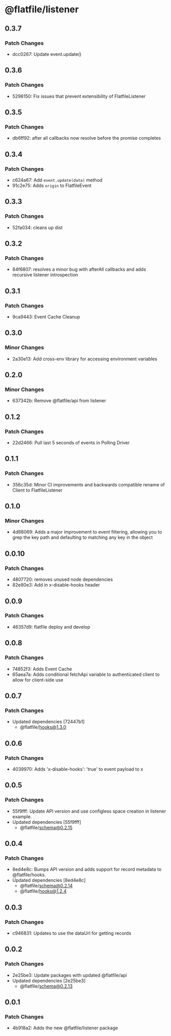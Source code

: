 # @flatfile/listener

## 0.3.7

### Patch Changes

- dcc0267: Update event.update()

## 0.3.6

### Patch Changes

- 5298150: Fix issues that prevent extensibility of FlatfileListener

## 0.3.5

### Patch Changes

- db6ff92: after all callbacks now resolve before the promise completes

## 0.3.4

### Patch Changes

- c624a67: Add `event.update(data)` method
- 91c2e75: Adds `origin` to FlatfileEvent

## 0.3.3

### Patch Changes

- 52fa034: cleans up dist

## 0.3.2

### Patch Changes

- 84f6807: resolves a minor bug with afterAll callbacks and adds recursive listener introspection

## 0.3.1

### Patch Changes

- 9ca9443: Event Cache Cleanup

## 0.3.0

### Minor Changes

- 2a30e13: Add cross-env library for accessing environment variables

## 0.2.0

### Minor Changes

- 637342b: Remove @flatfile/api from listener

## 0.1.2

### Patch Changes

- 22d2466: Pull last 5 seconds of events in Polling Driver

## 0.1.1

### Patch Changes

- 356c35d: Minor CI improvements and backwards compatible rename of Client to FlatfileListener

## 0.1.0

### Minor Changes

- 4d88069: Adds a major improvement to event filtering, allowing you to grep the key path and defaulting to matching any key in the object

## 0.0.10

### Patch Changes

- 4807720: removes unused node dependencies
- 82e80e3: Add in x-disable-hooks header

## 0.0.9

### Patch Changes

- 46357d9: flatfile deploy and develop

## 0.0.8

### Patch Changes

- 74852f3: Adds Event Cache
- 65aea7a: Adds conditional fetchApi variable to authenticated client to allow for client-side use

## 0.0.7

### Patch Changes

- Updated dependencies [72447b1]
  - @flatfile/hooks@1.3.0

## 0.0.6

### Patch Changes

- 4039970: Adds 'x-disable-hooks': 'true' to event payload to x

## 0.0.5

### Patch Changes

- 55f9fff: Update API version and use configless space creation in listener example.
- Updated dependencies [55f9fff]
  - @flatfile/schema@0.2.15

## 0.0.4

### Patch Changes

- 8ed4e8c: Bumps API version and adds support for record metadata to @flatfile/hooks.
- Updated dependencies [8ed4e8c]
  - @flatfile/schema@0.2.14
  - @flatfile/hooks@1.2.4

## 0.0.3

### Patch Changes

- c946831: Updates to use the dataUrl for getting records

## 0.0.2

### Patch Changes

- 2e25be3: Update packages with updated @flatfile/api
- Updated dependencies [2e25be3]
  - @flatfile/schema@0.2.13

## 0.0.1

### Patch Changes

- 4b918a2: Adds the new @flatfile/listener package
